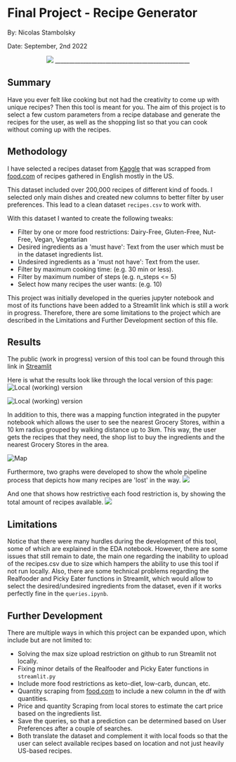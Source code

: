 # Final Project - Recipe Generator

By: Nicolas Stambolsky

Date: September, 2nd 2022
<p align="center">
<img src="https://media1.giphy.com/media/39hvy4FM5au6JXeXOu/giphy.gif"
</p>
________________________________________________

## Summary
Have you ever felt like cooking but not had the creativity to come up with unique recipes? Then this tool is meant for you. The aim of this project is to select a few custom parameters from a recipe database and generate the recipes for the user, as well as the shopping list so that you can cook without coming up with the recipes. 

## Methodology
I have selected a recipes dataset from [Kaggle](https://www.kaggle.com/datasets/shuyangli94/food-com-recipes-and-user-interactions) that was scrapped from [food.com](https://www.food.com/) of recipes gathered in English mostly in the US.

This dataset included over 200,000 recipes of different kind of foods. I selected only main dishes and created new columns to better filter by user preferences. This lead to a clean dataset `recipes.csv` to work with.

With this dataset I wanted to create the following tweaks:
- Filter by one or more food restrictions: Dairy-Free, Gluten-Free, Nut-Free, Vegan, Vegetarian
- Desired ingredients as a 'must have': Text from the user which must be in the dataset ingredients list.
- Undesired ingredients as a 'must not have': Text from the user.
- Filter by maximum cooking time: (e.g. 30 min or less).
- Filter by maximum number of steps (e.g. n_steps <= 5)
- Select how many recipes the user wants: (e.g. 10)

This project was initially developed in the queries jupyter notebook and most of its functions have been added to a Streamlit link which is still a work in progress. Therefore, there are some limitations to the project which are described in the Limitations and Further Development section of this file.


## Results
The public (work in progress) version of this tool can be found through this link in [Streamlit](https://nico-stan-recipes-streamlitstreamlit-rv1vwn.streamlitapp.com/) 

Here is what the results look like through the local version of this page:
![Local (working) version](https://github.com/nico-stan/recipes/blob/main/images/1.png)

![Local (working) version](https://github.com/nico-stan/recipes/blob/main/images/2.png)

In addition to this, there was a mapping function integrated in the pupyter notebook which allows the user to see the nearest Grocery Stores, within a 10 km radius grouped by walking distance up to 3km. This way, the user gets the recipes that they need, the shop list to buy the ingredients and the nearest Grocery Stores in the area.

![Map](https://github.com/nico-stan/recipes/blob/main/images/Map.png)

Furthermore, two graphs were developed to show the whole pipeline process that depicts how many recipes are 'lost' in the way. 
![](https://github.com/nico-stan/recipes/blob/main/images/Pipeline.png)

And one that shows how restrictive each food restriction is, by showing the total amount of recipes available.
![](https://github.com/nico-stan/recipes/blob/main/images/Restrictions.png)

## Limitations
Notice that there were many hurdles during the development of this tool, some of which are explained in the EDA notebook. However, there are some issues that still remain to date, the main one regarding the inability to upload of the recipes.csv due to size which hampers the ability to use this tool if not run locally. Also, there are some technical problems regarding the Realfooder and Picky Eater functions in Streamlit, which would allow to select the desired/undesired ingredients from the dataset, even if it works perfectly fine in the `queries.ipynb`.

## Further Development
There are multiple ways in which this project can be expanded upon, which include but are not limited to:
- Solving the max size upload restriction on github to run Streamlit not locally.
- Fixing minor details of the Realfooder and Picky Eater functions in `streamlit.py`
- Include more food restrictions as keto-diet, low-carb, duncan, etc.
- Quantity scraping from [food.com](https://www.food.com/) to include a new column in the df with quantities.
- Price and quantity Scraping from local stores to estimate the cart price based on the ingredients list.
- Save the queries, so that a prediction can be determined based on User Preferences after a couple of searches.
- Both translate the dataset and complement it with local foods so that the user can select available recipes based on location and not just heavily US-based recipes.
